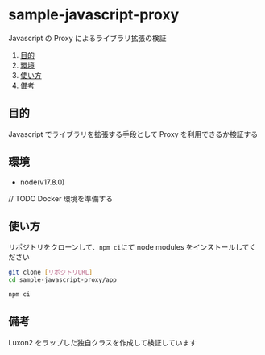 # sample-javascript-proxy

Javascript の Proxy によるライブラリ拡張の検証

<!-- @import "[TOC]" {cmd="toc" depthFrom=2 depthTo=6 orderedList=true} -->

<!-- code_chunk_output -->

1. [目的](#目的)
2. [環境](#環境)
3. [使い方](#使い方)
4. [備考](#備考)
<!-- /code_chunk_output -->

## 目的

Javascript でライブラリを拡張する手段として Proxy を利用できるか検証する

## 環境

- node(v17.8.0)

// TODO Docker 環境を準備する

## 使い方

リポジトリをクローンして、`npm ci`にて node modules をインストールしてください

```bash
git clone [リポジトリURL]
cd sample-javascript-proxy/app

npm ci
```

## 備考

Luxon2 をラップした独自クラスを作成して検証しています
